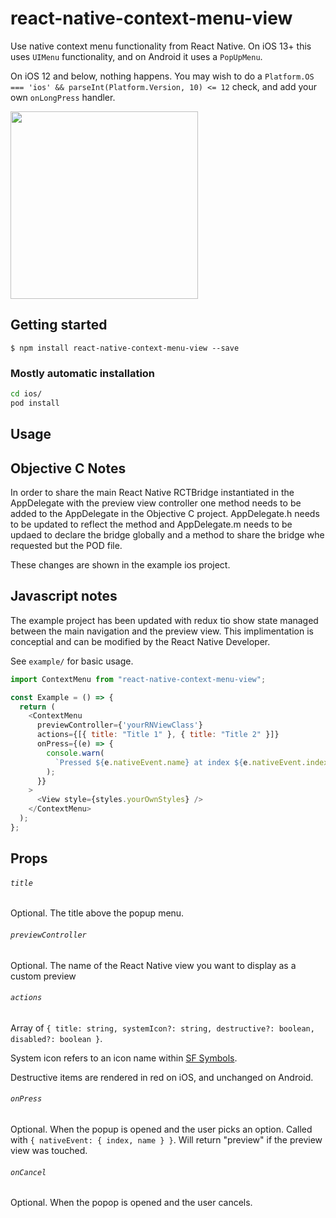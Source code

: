 # react-native-context-menu-view

Use native context menu functionality from React Native. On iOS 13+ this uses `UIMenu` functionality, and on Android it uses a `PopUpMenu`.

On iOS 12 and below, nothing happens. You may wish to do a `Platform.OS === 'ios' && parseInt(Platform.Version, 10) <= 12` check, and add your own `onLongPress` handler.

<img src="./assets/context-menu-ios.gif" width="300">

## Getting started

`$ npm install react-native-context-menu-view --save`

### Mostly automatic installation

```bash
cd ios/
pod install
```

## Usage

## Objective C Notes
In order to share the main React Native RCTBridge instantiated in the AppDelegate with the preview view controller one method needs to be added to the AppDelegate in the Objective C project. AppDelegate.h needs to be updated to reflect the method and AppDelegate.m needs to be updaed to declare the bridge globally and a method to share the bridge whe requested but the POD file.

These changes are shown in the example ios project.

## Javascript notes

The example project has been updated with redux tio show state managed between the main navigation and the preview view. This implimentation is conceptial and can be modified by the React Native Developer.

See `example/` for basic usage.

```javascript
import ContextMenu from "react-native-context-menu-view";

const Example = () => {
  return (
    <ContextMenu
      previewController={'yourRNViewClass'}
      actions={[{ title: "Title 1" }, { title: "Title 2" }]}
      onPress={(e) => {
        console.warn(
          `Pressed ${e.nativeEvent.name} at index ${e.nativeEvent.index}`
        );
      }}
    >
      <View style={styles.yourOwnStyles} />
    </ContextMenu>
  );
};
```

## Props

###### `title`

Optional. The title above the popup menu.

###### `previewController`

Optional. The name of the React Native view you want to display as a custom preview

###### `actions`

Array of `{ title: string, systemIcon?: string, destructive?: boolean, disabled?: boolean }`.

System icon refers to an icon name within [SF Symbols](https://developer.apple.com/design/human-interface-guidelines/sf-symbols/overview/).

Destructive items are rendered in red on iOS, and unchanged on Android.

###### `onPress`

Optional. When the popup is opened and the user picks an option. Called with `{ nativeEvent: { index, name } }`. Will return "preview" if the preview view was touched.

###### `onCancel`

Optional. When the popop is opened and the user cancels.
